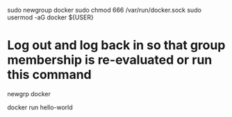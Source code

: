 sudo newgroup docker
sudo chmod 666 /var/run/docker.sock
sudo usermod -aG docker ${USER}

# Log out and log back in so that group membership is re-evaluated or run this command
newgrp docker

docker run hello-world

